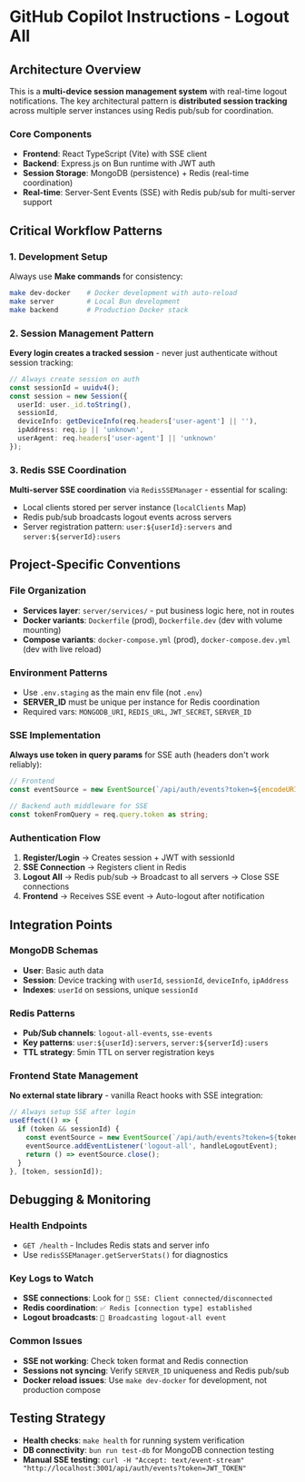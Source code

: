 # GitHub Copilot Instructions - Logout All

## Architecture Overview

This is a **multi-device session management system** with real-time logout notifications. The key architectural pattern is **distributed session tracking** across multiple server instances using Redis pub/sub for coordination.

### Core Components
- **Frontend**: React TypeScript (Vite) with SSE client
- **Backend**: Express.js on Bun runtime with JWT auth
- **Session Storage**: MongoDB (persistence) + Redis (real-time coordination)
- **Real-time**: Server-Sent Events (SSE) with Redis pub/sub for multi-server support

## Critical Workflow Patterns

### 1. Development Setup
Always use **Make commands** for consistency:
```bash
make dev-docker    # Docker development with auto-reload
make server        # Local Bun development  
make backend       # Production Docker stack
```

### 2. Session Management Pattern
**Every login creates a tracked session** - never just authenticate without session tracking:
```typescript
// Always create session on auth
const sessionId = uuidv4();
const session = new Session({
  userId: user._id.toString(),
  sessionId,
  deviceInfo: getDeviceInfo(req.headers['user-agent'] || ''),
  ipAddress: req.ip || 'unknown',
  userAgent: req.headers['user-agent'] || 'unknown'
});
```

### 3. Redis SSE Coordination
**Multi-server SSE coordination** via `RedisSSEManager` - essential for scaling:
- Local clients stored per server instance (`localClients` Map)
- Redis pub/sub broadcasts logout events across servers
- Server registration pattern: `user:${userId}:servers` and `server:${serverId}:users`

## Project-Specific Conventions

### File Organization
- **Services layer**: `server/services/` - put business logic here, not in routes
- **Docker variants**: `Dockerfile` (prod), `Dockerfile.dev` (dev with volume mounting)
- **Compose variants**: `docker-compose.yml` (prod), `docker-compose.dev.yml` (dev with live reload)

### Environment Patterns
- Use `.env.staging` as the main env file (not `.env`)
- **SERVER_ID** must be unique per instance for Redis coordination
- Required vars: `MONGODB_URI`, `REDIS_URL`, `JWT_SECRET`, `SERVER_ID`

### SSE Implementation
**Always use token in query params** for SSE auth (headers don't work reliably):
```typescript
// Frontend
const eventSource = new EventSource(`/api/auth/events?token=${encodeURIComponent(token)}`);

// Backend auth middleware for SSE
const tokenFromQuery = req.query.token as string;
```

### Authentication Flow
1. **Register/Login** → Creates session + JWT with sessionId
2. **SSE Connection** → Registers client in Redis
3. **Logout All** → Redis pub/sub → Broadcast to all servers → Close SSE connections
4. **Frontend** → Receives SSE event → Auto-logout after notification

## Integration Points

### MongoDB Schemas
- **User**: Basic auth data
- **Session**: Device tracking with `userId`, `sessionId`, `deviceInfo`, `ipAddress`
- **Indexes**: `userId` on sessions, unique `sessionId`

### Redis Patterns
- **Pub/Sub channels**: `logout-all-events`, `sse-events`
- **Key patterns**: `user:${userId}:servers`, `server:${serverId}:users`
- **TTL strategy**: 5min TTL on server registration keys

### Frontend State Management
**No external state library** - vanilla React hooks with SSE integration:
```typescript
// Always setup SSE after login
useEffect(() => {
  if (token && sessionId) {
    const eventSource = new EventSource(`/api/auth/events?token=${token}`);
    eventSource.addEventListener('logout-all', handleLogoutEvent);
    return () => eventSource.close();
  }
}, [token, sessionId]);
```

## Debugging & Monitoring

### Health Endpoints
- `GET /health` - Includes Redis stats and server info
- Use `redisSSEManager.getServerStats()` for diagnostics

### Key Logs to Watch
- **SSE connections**: Look for `📱 SSE: Client connected/disconnected`
- **Redis coordination**: `✅ Redis [connection type] established`
- **Logout broadcasts**: `🚪 Broadcasting logout-all event`

### Common Issues
- **SSE not working**: Check token format and Redis connection
- **Sessions not syncing**: Verify `SERVER_ID` uniqueness and Redis pub/sub
- **Docker reload issues**: Use `make dev-docker` for development, not production compose

## Testing Strategy
- **Health checks**: `make health` for running system verification
- **DB connectivity**: `bun run test-db` for MongoDB connection testing
- **Manual SSE testing**: `curl -H "Accept: text/event-stream" "http://localhost:3001/api/auth/events?token=JWT_TOKEN"`